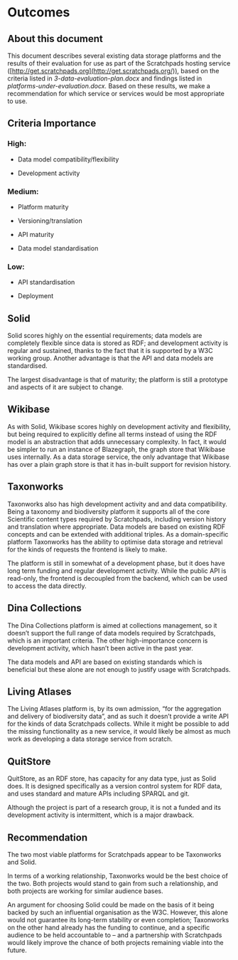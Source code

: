 
# Outcomes



## About this document

This document describes several existing data storage platforms and the results of their evaluation for use as part of the Scratchpads hosting service ([http://get.scratchpads.org](http://get.scratchpads.org/)), based on the criteria listed in _3-data-evaluation-plan.docx_ and findings listed in _platforms-under-evaluation.docx._ Based on these results, we make a recommendation for which service or services would be most appropriate to use.



## Criteria Importance



### High:

- Data model compatibility/flexibility

- Development activity



### Medium:

- Platform maturity

- Versioning/translation

- API maturity

- Data model standardisation



### Low:

- API standardisation

- Deployment





## Solid



Solid scores highly on the essential requirements; data models are completely flexible since data is stored as RDF; and development activity is regular and sustained, thanks to the fact that it is supported by a W3C working group. Another advantage is that the API and data models are standardised.



The largest disadvantage is that of maturity; the platform is still a prototype and aspects of it are subject to change.



## Wikibase



As with Solid, Wikibase scores highly on development activity and flexibility, but being required to explicitly define all terms instead of using the RDF model is an abstraction that adds unnecessary complexity. In fact, it would be simpler to run an instance of Blazegraph, the graph store that Wikibase uses internally. As a data storage service, the only advantage that Wikibase has over a plain graph store is that it has in-built support for revision history.



## Taxonworks



Taxonworks also has high development activity and and data compatibility. Being a taxonomy and biodiversity platform it supports all of the core Scientific content types required by Scratchpads, including version history and translation where appropriate. Data models are based on existing RDF concepts and can be extended with additional triples. As a domain-specific platform Taxonworks has the ability to optimise data storage and retrieval for the kinds of requests the frontend is likely to make.



The platform is still in somewhat of a development phase, but it does have long term funding and regular development activity. While the public API is read-only, the frontend is decoupled from the backend, which can be used to access the data directly.



## Dina Collections



The Dina Collections platform is aimed at collections management, so it doesn’t support the full range of data models required by Scratchpads, which is an important criteria. The other high-importance concern is development activity, which hasn’t been active in the past year.



The data models and API are based on existing standards which is beneficial but these alone are not enough to justify usage with Scratchpads.



## Living Atlases



The Living Atlases platform is, by its own admission, “for the aggregation and delivery of biodiversity data”, and as such it doesn’t provide a write API for the kinds of data Scratchpads collects. While it might be possible to add the missing functionality as a new service, it would likely be almost as much work as developing a data storage service from scratch.



## QuitStore



QuitStore, as an RDF store, has capacity for any data type, just as Solid does. It is designed specifically as a version control system for RDF data, and uses standard and mature APIs including SPARQL and git.



Although the project is part of a research group, it is not a funded and its development activity is intermittent, which is a major drawback.



## Recommendation



The two most viable platforms for Scratchpads appear to be Taxonworks and Solid.



In terms of a working relationship, Taxonworks would be the best choice of the two. Both projects would stand to gain from such a relationship, and both projects are working for similar audience bases.



An argument for choosing Solid could be made on the basis of it being backed by such an influential organisation as the W3C. However, this alone would not guarantee its long-term stability or even completion; Taxonworks on the other hand already has the funding to continue, and a specific audience to be held accountable to – and a partnership with Scratchpads would likely improve the chance of both projects remaining viable into the future.
